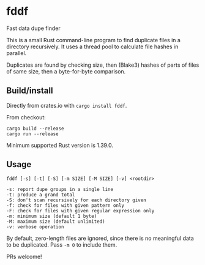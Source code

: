 # fddf
Fast data dupe finder

This is a small Rust command-line program to find duplicate files in a directory
recursively.  It uses a thread pool to calculate file hashes in parallel.

Duplicates are found by checking size, then (Blake3) hashes of parts of files of
same size, then a byte-for-byte comparison.

## Build/install

Directly from crates.io with `cargo install fddf`.

From checkout:
```
cargo build --release
cargo run --release
```

Minimum supported Rust version is 1.39.0.

## Usage

```
fddf [-s] [-t] [-S] [-m SIZE] [-M SIZE] [-v] <rootdir>

-s: report dupe groups in a single line
-t: produce a grand total
-S: don't scan recursively for each directory given
-f: check for files with given pattern only
-F: check for files with given regular expression only
-m: minimum size (default 1 byte)
-M: maximum size (default unlimited)
-v: verbose operation
```

By default, zero-length files are ignored, since there is no meaningful data to
be duplicated.  Pass `-m 0` to include them.

PRs welcome!
